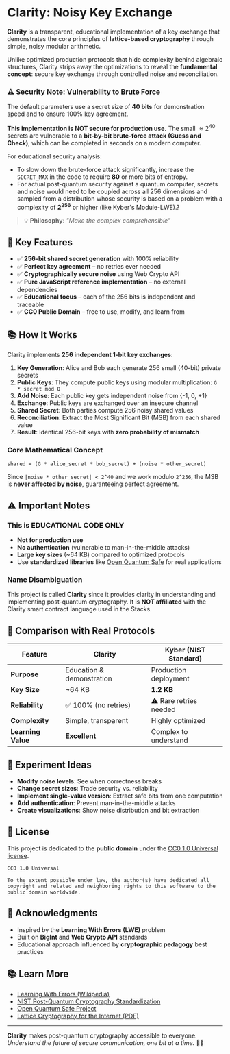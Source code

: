 
# Clarity: Noisy Key Exchange

**Clarity** is a transparent, educational implementation of a key exchange that demonstrates the core principles of **lattice-based cryptography** through simple, noisy modular arithmetic.

Unlike optimized production protocols that hide complexity behind algebraic structures, Clarity strips away the optimizations to reveal the **fundamental concept**: secure key exchange through controlled noise and reconciliation.

### ⚠️ Security Note: Vulnerability to Brute Force

The default parameters use a secret size of **40 bits** for demonstration speed and to ensure $100\%$ key agreement.

**This implementation is NOT secure for production use.** The small $\approx 2^{40}$ secrets are vulnerable to a **bit-by-bit brute-force attack (Guess and Check)**, which can be completed in seconds on a modern computer.

For educational security analysis:
* To slow down the brute-force attack significantly, increase the `SECRET_MAX` in the code to require $\mathbf{80}$ or more bits of entropy.
* For actual post-quantum security against a quantum computer, secrets and noise would need to be coupled across all 256 dimensions and sampled from a distribution whose security is based on a problem with a complexity of $\mathbf{2^{256}}$ or higher (like Kyber's Module-LWE).?

> 💡 **Philosophy**: *"Make the complex comprehensible"*

## 🔑 Key Features

- ✅ **256-bit shared secret generation** with 100% reliability
- ✅ **Perfect key agreement** – no retries ever needed
- ✅ **Cryptographically secure noise** using Web Crypto API
- ✅ **Pure JavaScript reference implementation** – no external dependencies
- ✅ **Educational focus** – each of the 256 bits is independent and traceable
- ✅ **CC0 Public Domain** – free to use, modify, and learn from

## 📚 How It Works

Clarity implements **256 independent 1-bit key exchanges**:

1. **Key Generation**: Alice and Bob each generate 256 small (40-bit) private secrets
2. **Public Keys**: They compute public keys using modular multiplication: `G * secret mod Q`
3. **Add Noise**: Each public key gets independent noise from {-1, 0, +1}
4. **Exchange**: Public keys are exchanged over an insecure channel
5. **Shared Secret**: Both parties compute 256 noisy shared values
6. **Reconciliation**: Extract the Most Significant Bit (MSB) from each shared value
7. **Result**: Identical 256-bit keys with **zero probability of mismatch**

### Core Mathematical Concept
```
shared = (G * alice_secret * bob_secret) + (noise * other_secret)
```
Since `|noise * other_secret| < 2^40` and we work modulo `2^256`, 
the MSB is **never affected by noise**, guaranteeing perfect agreement.

## ⚠️ Important Notes

### This is EDUCATIONAL CODE ONLY
- **Not for production use**
- **No authentication** (vulnerable to man-in-the-middle attacks)
- **Large key sizes** (~64 KB) compared to optimized protocols
- Use **standardized libraries** like [Open Quantum Safe](https://openquantumsafe.org/) for real applications

### Name Disambiguation
This project is called **Clarity** since it provides clarity in understanding and implementing post-quantum cryptography. It is **NOT affiliated** with the Clarity smart contract language used in the Stacks.

## 🔬 Comparison with Real Protocols

| Feature | Clarity | Kyber (NIST Standard) |
|---------|---------|----------------------|
| **Purpose** | Education & demonstration | Production deployment |
| **Key Size** | ~64 KB | **1.2 KB** |
| **Reliability** | ✅ 100% (no retries) | ⚠️ Rare retries needed |
| **Complexity** | Simple, transparent | Highly optimized |
| **Learning Value** | **Excellent** | Complex to understand |

## 🧪 Experiment Ideas

- **Modify noise levels**: See when correctness breaks
- **Change secret sizes**: Trade security vs. reliability
- **Implement single-value version**: Extract safe bits from one computation
- **Add authentication**: Prevent man-in-the-middle attacks
- **Create visualizations**: Show noise distribution and bit extraction

## 📄 License

This project is dedicated to the **public domain** under the [CC0 1.0 Universal license](LICENSE).

```
CC0 1.0 Universal

To the extent possible under law, the author(s) have dedicated all 
copyright and related and neighboring rights to this software to the 
public domain worldwide.
```

## 🙏 Acknowledgments

- Inspired by the **Learning With Errors (LWE)** problem
- Built on **BigInt** and **Web Crypto API** standards
- Educational approach influenced by **cryptographic pedagogy** best practices

## 📚 Learn More

- [Learning With Errors (Wikipedia)](https://en.wikipedia.org/wiki/Learning_with_errors)
- [NIST Post-Quantum Cryptography Standardization](https://csrc.nist.gov/projects/post-quantum-cryptography)
- [Open Quantum Safe Project](https://openquantumsafe.org/)
- [Lattice Cryptography for the Internet (PDF)](https://cryptojedi.org/papers/lattice-survey-20151226.pdf)

---

**Clarity** makes post-quantum cryptography accessible to everyone.  
*Understand the future of secure communication, one bit at a time.* 🔐✨
```
